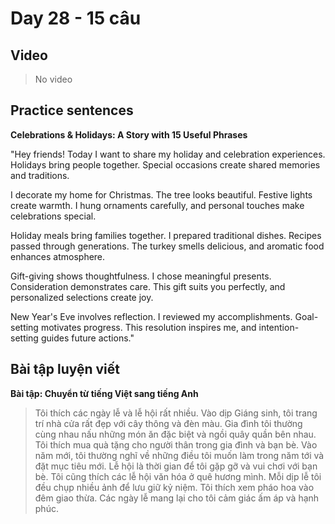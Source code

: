 # Day 28 - 15 câu

## Video
> No video

## Practice sentences

**Celebrations & Holidays: A Story with 15 Useful Phrases**

"Hey friends! Today I want to share my holiday and celebration experiences. Holidays bring people together. Special occasions create shared memories and traditions.

I decorate my home for Christmas. The tree looks beautiful. Festive lights create warmth. I hung ornaments carefully, and personal touches make celebrations special.

Holiday meals bring families together. I prepared traditional dishes. Recipes passed through generations. The turkey smells delicious, and aromatic food enhances atmosphere.

Gift-giving shows thoughtfulness. I chose meaningful presents. Consideration demonstrates care. This gift suits you perfectly, and personalized selections create joy.

New Year's Eve involves reflection. I reviewed my accomplishments. Goal-setting motivates progress. This resolution inspires me, and intention-setting guides future actions."

## Bài tập luyện viết

**Bài tập: Chuyển từ tiếng Việt sang tiếng Anh**

> Tôi thích các ngày lễ và lễ hội rất nhiều. Vào dịp Giáng sinh, tôi trang trí nhà cửa rất đẹp với cây thông và đèn màu. Gia đình tôi thường cùng nhau nấu những món ăn đặc biệt và ngồi quây quần bên nhau. Tôi thích mua quà tặng cho người thân trong gia đình và bạn bè. Vào năm mới, tôi thường nghĩ về những điều tôi muốn làm trong năm tới và đặt mục tiêu mới. Lễ hội là thời gian để tôi gặp gỡ và vui chơi với bạn bè. Tôi cũng thích các lễ hội văn hóa ở quê hương mình. Mỗi dịp lễ tôi đều chụp nhiều ảnh để lưu giữ kỷ niệm. Tôi thích xem pháo hoa vào đêm giao thừa. Các ngày lễ mang lại cho tôi cảm giác ấm áp và hạnh phúc.